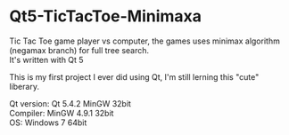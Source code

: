 # Qt5-TicTacToe-Minimaxa
Tic Tac Toe game player vs computer, the games uses minimax algorithm (negamax branch) for full tree search.</br>
It's written with Qt 5

This is my first project I ever did using Qt, I'm still lerning this "cute" liberary.

Qt version: Qt 5.4.2 MinGW 32bit</br>
Compiler: MinGW 4.9.1 32bit</br>
OS: Windows 7 64bit
